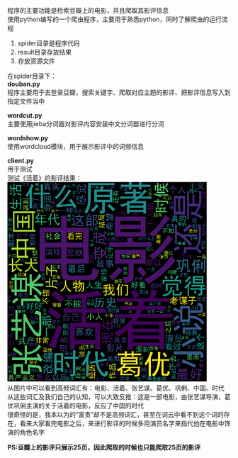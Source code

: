程序的主要功能是检索豆瓣上的电影，并且爬取其影评信息  
使用python编写的一个爬虫程序，主要用于熟悉python，同时了解爬虫的运行流程

1. spider目录是程序代码  
2. result目录存放结果
3. 存放资源文件 

在spider目录下：  
**douban.py**  
程序主要用于去登录豆瓣，搜索关键字、爬取对应主题的影评、把影评信息写入到指定文件当中

**wordcut.py**  
主要使用jieba分词器对影评内容安装中文分词器进行分词

**wordshow.py**  
使用wordcloud模块，用于展示影评中的词频信息

**client.py**  
用于测试  
测试《活着》的影评结果：  
![《活着影评分析结果》](result/《活着》影评分析结果.png)  
从图片中可以看到高频词汇有：电影、活着、张艺谋、葛优、巩俐、中国、时代   
从这些词汇及我们自己的认知，可以大致反推：这是一部电影，由张艺谋导演，葛优巩俐主演的关于活着的电影，反应了中国的时代   
很奇怪的是，我本以为的“富贵”却不是高频词汇，甚至在词云中看不到这个词的存在，看来大家看完电影之后，来进行影评的时候多用演员名字来指代他在电影中饰演的角色名字

**PS:豆瓣上的影评只展示25页，因此爬取的时候也只能爬取25页的影评**